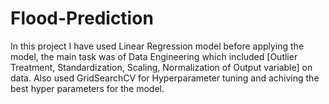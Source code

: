# Flood-Prediction
In this project I have used Linear Regression model before applying the model, the main task was of Data Engineering which included [Outlier Treatment, Standardization, Scaling, Normalization of Output variable] on data.
Also used GridSearchCV for Hyperparameter tuning and achiving the best hyper parameters for the model.
